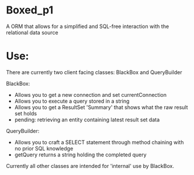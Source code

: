 # Boxed_p1
A ORM that allows for a simplified and SQL-free interaction with the relational data source


# Use:
There are currently two client facing classes: BlackBox and QueryBuilder

BlackBox: 
  - Allows you to get a new connection and set currentConnection
  - Allows you to execute a query stored in a string
  - Allows you to get a ResultSet 'Summary' that shows what the raw result set holds
  - pending: retrieving an entity containing latest result set data
  
QueryBuilder:
  - Allows you to craft a SELECT statement through method chaining with no prior SQL knowledge
  - getQuery returns a string holding the completed query
  
Currently all other classes are intended for 'internal' use by BlackBox.
